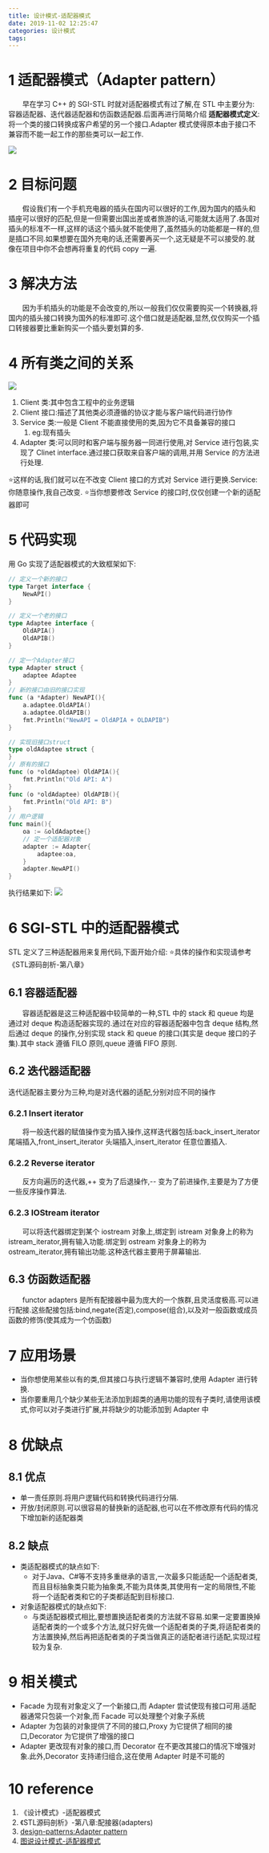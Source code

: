 ```yaml
---
title: 设计模式-适配器模式
date: 2019-11-02 12:25:47
categories: 设计模式
tags:
---
```

# 1 适配器模式（Adapter pattern）
&emsp;&emsp;早在学习 C++ 的 SGI-STL 时就对适配器模式有过了解,在 STL 中主要分为:容器适配器、迭代器适配器和仿函数适配器.后面再进行简略介绍
**适配器模式定义**:将一个类的接口转换成客户希望的另一个接口.Adapter 模式使得原本由于接口不兼容而不能一起工作的那些类可以一起工作.
<!--more-->
![](1.png)
# 2 目标问题
&emsp;&emsp;假设我们有一个手机充电器的插头在国内可以很好的工作,因为国内的插头和插座可以很好的匹配,但是一但需要出国出差或者旅游的话,可能就太适用了.各国对插头的标准不一样,这样的话这个插头就不能使用了,虽然插头的功能都是一样的,但是插口不同.如果想要在国外充电的话,还需要再买一个,这无疑是不可以接受的.就像在项目中你不会想再将重复的代码 copy 一遍.
# 3 解决方法
&emsp;&emsp;因为手机插头的功能是不会改变的,所以一般我们仅仅需要购买一个转换器,将国内的插头接口转换为国外的标准即可.这个借口就是适配器,显然,仅仅购买一个插口转接器要比重新购买一个插头要划算的多.
# 4 所有类之间的关系
![](2.png)
1. Client 类:其中包含工程中的业务逻辑
2. Client 接口:描述了其他类必须遵循的协议才能与客户端代码进行协作
3. Service 类:一般是 Client 不能直接使用的类,因为它不具备兼容的接口
    1. eg:现有插头
4. Adapter 类:可以同时和客户端与服务器一同进行使用,对 Service 进行包装,实现了 Clinet interface.通过接口获取来自客户端的调用,并用 Service 的方法进行处理.

⭐这样的话,我们就可以在不改变 Client 接口的方式对 Service 进行更换.Service:你随意操作,我自己改变.
⭐当你想要修改 Service 的接口时,仅仅创建一个新的适配器即可

# 5 代码实现
用 Go 实现了适配器模式的大致框架如下:
```go
// 定义一个新的接口
type Target interface {
	NewAPI()
}

// 定义一个老的接口
type Adaptee interface {
	OldAPIA()
	OldAPIB()
}

// 定一个Adapter接口
type Adapter struct {
	adaptee Adaptee
}
// 新的接口由旧的接口实现
func (a *Adapter) NewAPI(){
	a.adaptee.OldAPIA()
	a.adaptee.OldAPIB()
	fmt.Println("NewAPI = OldAPIA + OLDAPIB")
}

// 实现旧接口struct
type oldAdaptee struct {
}
// 原有的接口
func (o *oldAdaptee) OldAPIA(){
	fmt.Println("Old API: A")
}
func (o *oldAdaptee) OldAPIB(){
	fmt.Println("Old API: B")
}
// 用户逻辑
func main(){
	oa := &oldAdaptee{}
	// 定一个适配器对象
	adapter := Adapter{
		adaptee:oa,
	}
	adapter.NewAPI()
}
```
执行结果如下:
![](3.jpeg)

# 6 SGI-STL 中的适配器模式
STL 定义了三种适配器用来复用代码,下面开始介绍:
⭐具体的操作和实现请参考《STL源码剖析-第八章》
## 6.1 容器适配器
&emsp;&emsp;容器适配器是这三种适配器中较简单的一种,STL 中的 stack 和 queue 均是通过对 deque 构造适配器实现的.通过在对应的容器适配器中包含 deque 结构,然后通过 deque 的操作,分别实现 stack 和 queue 的接口(其实是 deque 接口的子集).其中 stack 遵循 FILO 原则,queue 遵循 FIFO 原则.

## 6.2 迭代器适配器
迭代适配器主要分为三种,均是对迭代器的适配,分别对应不同的操作
### 6.2.1 Insert iterator
&emsp;&emsp;将一般迭代器的赋值操作变为插入操作,这样迭代器包括:back_insert_iterator 尾端插入,front_insert_iterator 头端插入,insert_iterator 任意位置插入.
### 6.2.2 Reverse iterator
&emsp;&emsp;反方向遍历的迭代器,++ 变为了后退操作,-- 变为了前进操作,主要是为了方便一些反序操作算法.
### 6.2.3 IOStream iterator
&emsp;&emsp;可以将迭代器绑定到某个 iostream 对象上,绑定到 istream 对象身上的称为 istream_iterator,拥有输入功能.绑定到 ostream 对象身上的称为 ostream_iterator,拥有输出功能.这种迭代器主要用于屏幕输出.

## 6.3 仿函数适配器
&emsp;&emsp;functor adapters 是所有配接器中最为庞大的一个族群,且灵活度极高.可以进行配接.这些配接包括:bind,negate(否定),compose(组合),以及对一般函数或成员函数的修饰(使其成为一个仿函数)

# 7 应用场景
- 当你想使用某些以有的类,但其接口与执行逻辑不兼容时,使用 Adapter 进行转换.
- 当你要重用几个缺少某些无法添加到超类的通用功能的现有子类时,请使用该模式,你可以对子类进行扩展,并将缺少的功能添加到 Adapter 中

# 8 优缺点

## 8.1 优点
- 单一责任原则.将用户逻辑代码和转换代码进行分隔.
- 开放/封闭原则.可以很容易的替换新的适配器,也可以在不修改原有代码的情况下增加新的适配器类

## 8.2 缺点
- 类适配器模式的缺点如下:
    - 对于Java、C#等不支持多重继承的语言,一次最多只能适配一个适配者类,而且目标抽象类只能为抽象类,不能为具体类,其使用有一定的局限性,不能将一个适配者类和它的子类都适配到目标接口.
- 对象适配器模式的缺点如下:
    - 与类适配器模式相比,要想置换适配者类的方法就不容易.如果一定要置换掉适配者类的一个或多个方法,就只好先做一个适配者类的子类,将适配者类的方法置换掉,然后再把适配者类的子类当做真正的适配者进行适配,实现过程较为复杂.

# 9 相关模式
- Facade 为现有对象定义了一个新接口,而 Adapter 尝试使现有接口可用.适配器通常只包装一个对象,而 Facade 可以处理整个对象子系统
- Adapter 为包装的对象提供了不同的接口,Proxy 为它提供了相同的接口,Decorator 为它提供了增强的接口
- Adapter 更改现有对象的接口,而 Decorator 在不更改其接口的情况下增强对象.此外,Decorator 支持递归组合,这在使用 Adapter 时是不可能的

# 10 reference
1. 《设计模式》-适配器模式
2. 《STL源码剖析》-第八章:配接器(adapters)
3. [design-patterns:Adapter pattern](https://refactoring.guru/design-patterns/adapter)
4. [图说设计模式-适配器模式](https://design-patterns.readthedocs.io/zh_CN/latest/structural_patterns/adapter.html)
